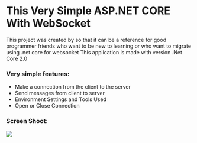 # This Very Simple ASP.NET CORE With WebSocket
This project was created by so that it can be a reference for good programmer friends who want to be new to learning or who want to migrate using .net core for websocket
This application is made with version .Net Core 2.0

<h3>Very simple features:</h3>
<ul>
    <li>Make a connection from the client to the server</li>
    <li>Send messages from client to server</li>
    <li>Environment Settings and Tools Used</li>
    <li>Open or Close Connection</li>
</ul>
<h3>Screen Shoot:</h3>
<img src="https://i.postimg.cc/Wp81Fxqk/screenshoot.png"> 
